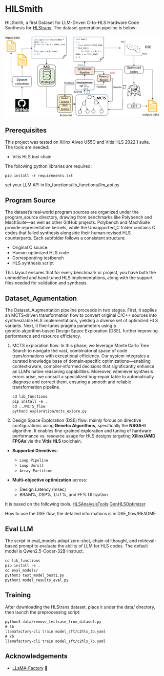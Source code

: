 # HILSmith

HILSmith, a first Dataset for LLM-Driven C-to-HLS Hardware Code Synthesis for [HLStrans](https://huggingface.co/datasets/qingyun777yes/HLStrans). The dataset generation pipeline is below:

![](./data/datagen.png)


## Prerequisites

This project was tested on Xilinx Alveo U55C and Vitis HLS 2022.1 suite. The tools are needed: 

* Vitis HLS tool chain

The following python libraries are required: 
   ```shell
   pip install -r requirements.txt
   ```

set your LLM API in lib_functions/lib_functions/llm_api.py

## Program Source

The dataset’s real‑world program sources are organized under the program_source directory, drawing from benchmarks like Polybench and MachSuite—as well as other GitHub projects. Polybench and MachSuite provide representative kernels, while the Unsupported_C folder contains C codes that failed synthesis alongside their human‑revised HLS counterparts. Each subfolder follows a consistent structure:

* Original C source
* Human‑optimized HLS code
* Corresponding testbench
* HLS synthesis script

This layout ensures that for every benchmark or project, you have both the unmodified and hand‑tuned HLS implementations, along with the support files needed for validation and synthesis.

## Dataset_Agumentation
The Dataset_Augmentation pipeline proceeds in two stages. First, it applies an MCTS‑driven transformation flow to convert original C/C++ sources into synthesizable HLS implementations, yielding a diverse set of optimized HLS variants. Next, it fine‑tunes pragma parameters using a genetic‑algorithm‑based Design Space Exploration (DSE), further improving performance and resource efficiency. 

1. MCTS exploration flow: In this phase, we leverage Monte Carlo Tree Search to navigate the vast, combinatorial space of code transformations with exceptional efficiency. Our system integrates a curated knowledge base of domain‑specific optimizations—enabling context‑aware, compiler‑informed decisions that significantly enhance an LLM’s native reasoning capabilities. Moreover, whenever synthesis errors arise, we consult a specialized bug‑repair table to automatically diagnose and correct them, ensuring a smooth and reliable transformation pipeline. 

   ```shell
   cd lib_functions
   pip install -e .
   cd ../MCTS_flow
   python3 exploration/mcts_exlore.py
   ```
2. Design Space Exploration (DSE) flow: mainly forcus on directive configurations using **Genetic Algorithms**, specifically the **NSGA-II** algorithm. It enables fine-grained exploration and tuning of hardware performance vs. resource usage for HLS designs targeting **Xilinx/AMD FPGAs** via the **Vitis HLS** toolchain. 

* **Supported Directives**:

  * `Loop Pipeline`
  * `Loop Unroll`
  * `Array Partition`

* **Multi-objective optimization** across:

  * Design Latency (msec)
  * BRAM%, DSP%, LUT%, and FF% Utilization

It is based on the following tools. 
[HLSAnalysisTools](https://github.com/aferikoglou/HLSAnalysisTools)
[GenHLSOptimizer](https://github.com/aferikoglou/GenHLSOptimizer)

How to use the DSE flow, the detailed informations is in DSE_flow/README

## Eval LLM
The script in eval_models adopt zero-shot, chain-of-thought, and retrieval-based prompt to evaluate the ability of LLM for HLS codes. The default model is Qwen2.5-Coder-32B-Instruct. 
   ```shell
   cd lib_functions
   pip install -e .
   cd eval_models/
   python3 test_model_best1.py
   python3 model_results_eval.py
   ```

## Training

After downloading the HLStrans dataset, place it under the data/ directory, then launch the preprocessing script:

```shell
python3 data/remove_testcase_from_dataset.py
# 3b
llamafactory-cli train model_sft/c2hls_3b.yaml
# 7b
llamafactory-cli train model_sft/c2hls_7b.yaml
```

## Acknowledgements
- [LLaMA-Factory](https://github.com/hiyouga/LLaMA-Factory) 🔗
